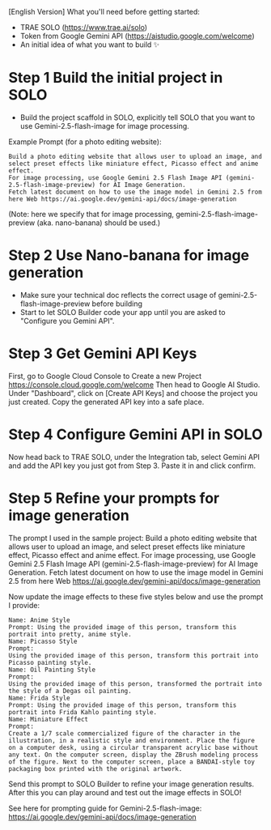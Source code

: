 [English Version]
What you'll need before getting started:
- TRAE SOLO (https://www.trae.ai/solo)
- Token from Google Gemini API (https://aistudio.google.com/welcome)
- An initial idea of what you want to build ✨

# Step 1 Build the initial project in SOLO
- Build the project scaffold in SOLO, explicitly tell SOLO that you want to use Gemini-2.5-flash-image for image processing.

Example Prompt (for a photo editing website):
```
Build a photo editing website that allows user to upload an image, and select preset effects like miniature effect, Picasso effect and anime effect.
For image processing, use Google Gemini 2.5 Flash Image API (gemini-2.5-flash-image-preview) for AI Image Generation. 
Fetch latest document on how to use the image model in Gemini 2.5 from here Web https://ai.google.dev/gemini-api/docs/image-generation
```

(Note: here we specify that for image processing, gemini-2.5-flash-image-preview (aka. nano-banana) should be used.)

# Step 2 Use Nano-banana for image generation
- Make sure your technical doc reflects the correct usage of gemini-2.5-flash-image-preview before building
- Start to let SOLO Builder code your app until you are asked to "Configure you Gemini API". 

# Step 3 Get Gemini API Keys
First, go to Google Cloud Console to Create a new Project
https://console.cloud.google.com/welcome
Then head to Google AI Studio. Under "Dashboard", click on [Create API Keys] and choose the project you just created. Copy the generated API key into a safe place.

# Step 4 Configure Gemini API in SOLO
Now head back to TRAE SOLO, under the Integration tab, select Gemini API and add the API key you just got from Step 3. Paste it in and click confirm.

# Step 5 Refine your prompts for image generation

The prompt I used in the sample project:
Build a photo editing website that allows user to upload an image, and select preset effects like miniature effect, Picasso effect and anime effect.
For image processing, use Google Gemini 2.5 Flash Image API (gemini-2.5-flash-image-preview) for AI Image Generation. 
Fetch latest document on how to use the image model in Gemini 2.5 from here Web https://ai.google.dev/gemini-api/docs/image-generation

Now update the image effects to these five styles below and use the prompt I provide:
```
Name: Anime Style
Prompt: Using the provided image of this person, transform this portrait into pretty, anime style.
Name: Picasso Style
Prompt:
Using the provided image of this person, transform this portrait into Picasso painting style.
Name: Oil Painting Style
Prompt:
Using the provided image of this person, transformed the portrait into the style of a Degas oil painting.
Name: Frida Style
Prompt: Using the provided image of this person, transform this portrait into Frida Kahlo painting style.
Name: Miniature Effect
Prompt: 
Create a 1/7 scale commercialized figure of the character in the illustration, in a realistic style and environment. Place the figure on a computer desk, using a circular transparent acrylic base without any text. On the computer screen, display the ZBrush modeling process of the figure. Next to the computer screen, place a BANDAI-style toy packaging box printed with the original artwork.
```
Send this prompt to SOLO Builder to refine your image generation results. After this you can play around and test out the image effects in SOLO!

See here for prompting guide for Gemini-2.5-flash-image: https://ai.google.dev/gemini-api/docs/image-generation
